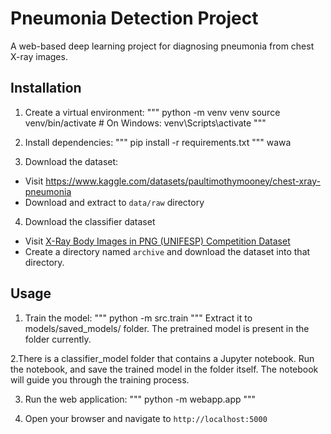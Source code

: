 #  Pneumonia Detection Project

A web-based deep learning project for diagnosing pneumonia from chest X-ray images.

## Installation

1. Create a virtual environment:
"""
python -m venv venv
source venv/bin/activate  # On Windows: venv\Scripts\activate
"""

2. Install dependencies:
"""
pip install -r requirements.txt
"""
wawa
3. Download the dataset:
- Visit https://www.kaggle.com/datasets/paultimothymooney/chest-xray-pneumonia
- Download and extract to `data/raw` directory

4. Download the classifier dataset
- Visit [X-Ray Body Images in PNG (UNIFESP) Competition Dataset](https://www.kaggle.com/datasets/ibombonato/xray-body-images-in-png-unifesp-competion)
- Create a directory named `archive` and download the dataset into that directory.

## Usage

1. Train the model:
"""
python -m src.train
"""
Extract it to models/saved_models/ folder. The pretrained model is present in the folder currently.

2.There is a classifier_model folder that contains a Jupyter notebook. Run the notebook, and save the trained model in the folder itself. The notebook will guide you through the training process.

3. Run the web application:
"""
python -m webapp.app
"""

4. Open your browser and navigate to `http://localhost:5000`













